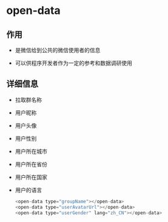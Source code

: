 # open-data

## 作用

- 是微信给到公共的微信使用者的信息

- 可以供程序开发者作为一定的参考和数据调研使用

## 详细信息

- 拉取群名称

- 用户昵称

- 用户头像

- 用户性别

- 用户所在城市

- 用户所在省份

- 用户所在国家

- 用户的语言

    ```js
    <open-data type="groupName"></open-data>
    <open-data type="userAvatarUrl"></open-data>
    <open-data type="userGender" lang="zh_CN"></open-data>
    ```
